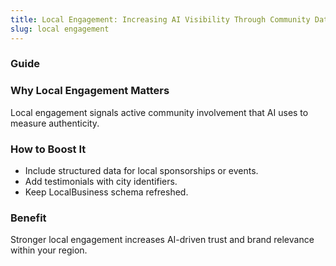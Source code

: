 ```yaml
---
title: Local Engagement: Increasing AI Visibility Through Community Data
slug: local engagement
---
```


### Guide
### Why Local Engagement Matters
Local engagement signals active community involvement that AI uses to measure authenticity.

### How to Boost It
- Include structured data for local sponsorships or events.
- Add testimonials with city identifiers.
- Keep LocalBusiness schema refreshed.

### Benefit
Stronger local engagement increases AI-driven trust and brand relevance within your region.
